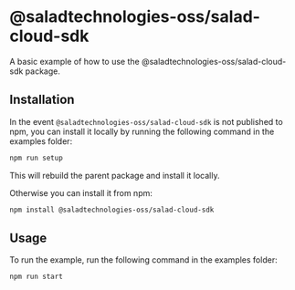 # @saladtechnologies-oss/salad-cloud-sdk

A basic example of how to use the @saladtechnologies-oss/salad-cloud-sdk package.

## Installation

In the event `@saladtechnologies-oss/salad-cloud-sdk` is not published to npm, you can install it locally by running the following command in the examples folder:

```sh
npm run setup
```

This will rebuild the parent package and install it locally.

Otherwise you can install it from npm:

```sh
npm install @saladtechnologies-oss/salad-cloud-sdk
```

## Usage

To run the example, run the following command in the examples folder:

```sh
npm run start
```
